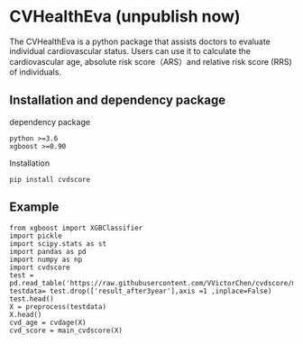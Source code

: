 # CVHealthEva (unpublish now)

The CVHealthEva is a python package that assists doctors to evaluate individual cardiovascular status. Users can use it to calculate the cardiovascular age, absolute risk score（ARS）and relative risk score (RRS) of individuals.


## Installation and dependency package
 dependency package	
```
python >=3.6
xgboost >=0.90
```
 Installation
```
pip install cvdscore
```

## Example
```
from xgboost import XGBClassifier
import pickle
import scipy.stats as st
import pandas as pd
import numpy as np
import cvdscore
test = pd.read_table('https://raw.githubusercontent.com/VVictorChen/cvdscore/master/Example/DEMO_TESTV2.csv',sep=',',encoding='utf_8_sig')
testdata= test.drop(['result_after3year'],axis =1 ,inplace=False) 
test.head()
X = preprocess(testdata)
X.head()
cvd_age = cvdage(X)
cvd_score = main_cvdscore(X)
```











